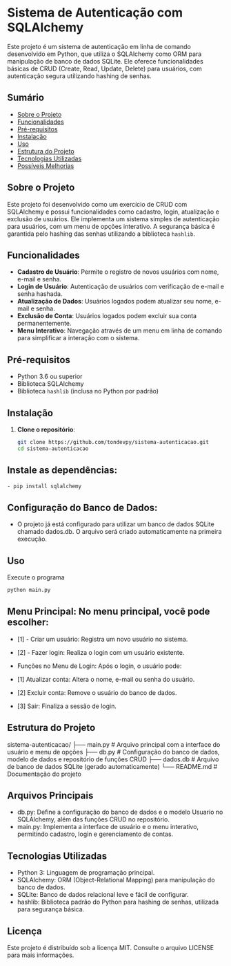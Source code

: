 # Sistema de Autenticação com SQLAlchemy

Este projeto é um sistema de autenticação em linha de comando desenvolvido em Python, que utiliza o SQLAlchemy como ORM para manipulação de banco de dados SQLite. Ele oferece funcionalidades básicas de CRUD (Create, Read, Update, Delete) para usuários, com autenticação segura utilizando hashing de senhas.

## Sumário

- [Sobre o Projeto](#sobre-o-projeto)
- [Funcionalidades](#funcionalidades)
- [Pré-requisitos](#pré-requisitos)
- [Instalação](#instalação)
- [Uso](#uso)
- [Estrutura do Projeto](#estrutura-do-projeto)
- [Tecnologias Utilizadas](#tecnologias-utilizadas)
- [Possíveis Melhorias](#possíveis-melhorias)

## Sobre o Projeto

Este projeto foi desenvolvido como um exercício de CRUD com SQLAlchemy e possui funcionalidades como cadastro, login, atualização e exclusão de usuários. Ele implementa um sistema simples de autenticação para usuários, com um menu de opções interativo. A segurança básica é garantida pelo hashing das senhas utilizando a biblioteca `hashlib`.

## Funcionalidades

- **Cadastro de Usuário**: Permite o registro de novos usuários com nome, e-mail e senha.
- **Login de Usuário**: Autenticação de usuários com verificação de e-mail e senha hashada.
- **Atualização de Dados**: Usuários logados podem atualizar seu nome, e-mail e senha.
- **Exclusão de Conta**: Usuários logados podem excluir sua conta permanentemente.
- **Menu Interativo**: Navegação através de um menu em linha de comando para simplificar a interação com o sistema.

## Pré-requisitos

- Python 3.6 ou superior
- Biblioteca SQLAlchemy
- Biblioteca `hashlib` (inclusa no Python por padrão)

## Instalação

1. **Clone o repositório**:
   ```bash
   git clone https://github.com/tondevpy/sistema-autenticacao.git
   cd sistema-autenticacao
    ```

## Instale as dependências:
```bash
- pip install sqlalchemy
```

## Configuração do Banco de Dados: 

- O projeto já está configurado para utilizar um banco de dados SQLite chamado dados.db. O arquivo será criado automaticamente na primeira execução.

## Uso

Execute o programa
```bash
python main.py
```

## Menu Principal: No menu principal, você pode escolher:

- [1] - Criar um usuário: Registra um novo usuário no sistema.
- [2] - Fazer login: Realiza o login com um usuário existente.

- Funções no Menu de Login: Após o login, o usuário pode:

- [1] Atualizar conta: Altera o nome, e-mail ou senha do usuário.
- [2] Excluir conta: Remove o usuário do banco de dados.
- [3] Sair: Finaliza a sessão de login.


## Estrutura do Projeto

sistema-autenticacao/
├── main.py           # Arquivo principal com a interface do usuário e menu de opções
├── db.py            # Configuração do banco de dados, modelo de dados e repositório de funções CRUD
├── dados.db         # Arquivo de banco de dados SQLite (gerado automaticamente)
└── README.md        # Documentação do projeto

## Arquivos Principais

- db.py: Define a configuração do banco de dados e o modelo Usuario no SQLAlchemy, além das funções CRUD no repositório.
- main.py: Implementa a interface de usuário e o menu interativo, permitindo cadastro, login e gerenciamento de contas.

## Tecnologias Utilizadas

- Python 3: Linguagem de programação principal.
- SQLAlchemy: ORM (Object-Relational Mapping) para manipulação do banco de dados.
- SQLite: Banco de dados relacional leve e fácil de configurar.
- hashlib: Biblioteca padrão do Python para hashing de senhas, utilizada para segurança básica.

## Licença

Este projeto é distribuído sob a licença MIT. Consulte o arquivo LICENSE para mais informações.
